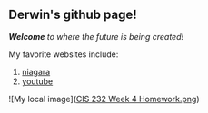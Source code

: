 ## Derwin's github page!
_**Welcome** to where the future is being created!_

My favorite websites include:
1. [niagara](niagara.edu/)
1. [youtube](youtube.com)

![My local image]([CIS 232 Week 4 Homework.png](https://github.com/dvilandrehauser/dvilandrehauser.github.io/blob/6e95eda3e2a155ea86ae50e9b2462bc1e983fe34/CIS%20232%20Week%204%20Homework.png))
